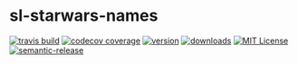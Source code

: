 # sl-starwars-names

[![travis build](https://img.shields.io/travis/kentcdodds/starwars-names.svg?style=flat-square)](https://travis-ci.org/kentcdodds/starwars-names)
[![codecov coverage](https://img.shields.io/codecov/c/github/kentcdodds/starwars-names.svg?style=flat-square)](https://codecov.io/github/kentcdodds/starwars-names)
[![version](https://img.shields.io/npm/v/starwars-names.svg?style=flat-square)](http://npm.im/starwars-names)
[![downloads](https://img.shields.io/npm/dm/starwars-names.svg?style=flat-square)](http://npm-stat.com/charts.html?package=starwars-names&from=2015-08-01)
[![MIT License](https://img.shields.io/npm/l/starwars-names.svg?style=flat-square)](http://opensource.org/licenses/MIT)
[![semantic-release](https://img.shields.io/badge/%20%20%F0%9F%93%A6%F0%9F%9A%80-semantic--release-e10079.svg?style=flat-square)](https://github.com/semantic-release/semantic-release)
